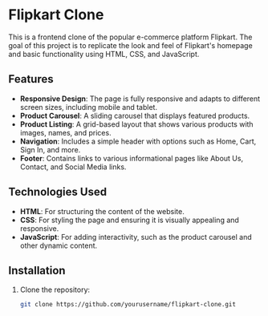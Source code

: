 # Flipkart Clone

This is a frontend clone of the popular e-commerce platform Flipkart. The goal of this project is to replicate the look and feel of Flipkart's homepage and basic functionality using HTML, CSS, and JavaScript.

## Features

- **Responsive Design**: The page is fully responsive and adapts to different screen sizes, including mobile and tablet.
- **Product Carousel**: A sliding carousel that displays featured products.
- **Product Listing**: A grid-based layout that shows various products with images, names, and prices.
- **Navigation**: Includes a simple header with options such as Home, Cart, Sign In, and more.
- **Footer**: Contains links to various informational pages like About Us, Contact, and Social Media links.

## Technologies Used

- **HTML**: For structuring the content of the website.
- **CSS**: For styling the page and ensuring it is visually appealing and responsive.
- **JavaScript**: For adding interactivity, such as the product carousel and other dynamic content.

## Installation

1. Clone the repository:
   ```bash
   git clone https://github.com/yourusername/flipkart-clone.git

